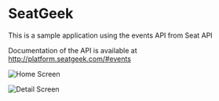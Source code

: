 # SeatGeek
This is a sample application using the events API from Seat API 

Documentation of the API is available at http://platform.seatgeek.com/#events

![Home Screen](https://github.com/irahuldubey/SeatGeek/blob/main/1st.png)

![Detail Screen](https://github.com/irahuldubey/SeatGeek/blob/main/2nd.png)
